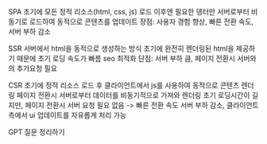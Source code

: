 SPA
초기에 모든 정적 리소스(html, css, js) 로드
이후엔 필요한 뎅터만 서버로부터 비동기로 로드하여 동적으로 콘텐츠를 업데이트
장점: 사용자 경험 향상, 빠른 전환 속도, 서버 부하 감소

SSR
서버에서 html을 동적으로 생성하는 방식
초기에 완전히 렌더링된 html을 제공하기 때문에 초기 로딩 속도가 빠름
seo 최적화
단점: 서버 부하 큼, 페이지 전환시 서버와의 추가요청 필요


CSR
초기에 정적 리소스 로드 후 클라이언트에서 js를 사용하여 동적으로 콘텐츠 렌더링
페이지 전환시 서버로부터 데이터를 비동기적으로 가져와 렌더링
초기 로딩시간이 길지만, 페이지 전환시 서버 요청 필요 없음 -> 빠른 전환 속도
서버 부하 감소, 클라이언트측에서 ui 업데이트를 자유롭게 처리 가능


GPT 질문 정리하기

